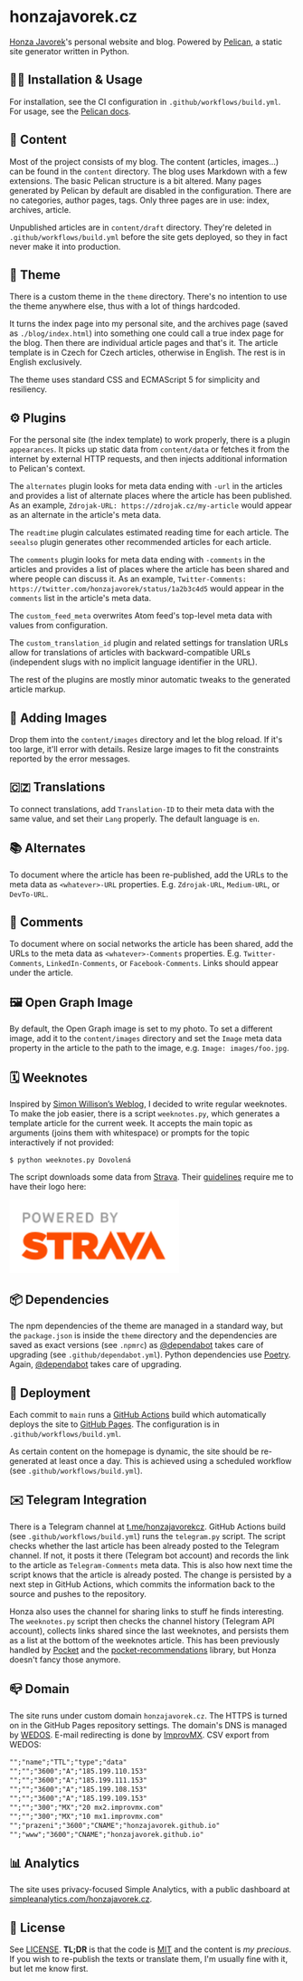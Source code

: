 # honzajavorek.cz

[Honza Javorek](https://github.com/honzajavorek)'s personal website and blog. Powered by [Pelican](https://docs.getpelican.com/), a static site generator written in Python.

## 👩‍💻 Installation & Usage

For installation, see the CI configuration in `.github/workflows/build.yml`. For usage, see the [Pelican docs](https://docs.getpelican.com/en/stable/publish.html#site-generation).

## 📒 Content

Most of the project consists of my blog. The content (articles, images…) can be found in the `content` directory. The blog uses Markdown with a few extensions. The basic Pelican structure is a bit altered. Many pages generated by Pelican by default are disabled in the configuration. There are no categories, author pages, tags. Only three pages are in use: index, archives, article.

Unpublished articles are in `content/draft` directory. They're deleted in `.github/workflows/build.yml` before the site gets deployed, so they in fact never make it into production.

## 🎨 Theme

There is a custom theme in the `theme` directory. There's no intention to use the theme anywhere else, thus with a lot of things hardcoded.

It turns the index page into my personal site, and the archives page (saved as `./blog/index.html`) into something one could call a true index page for the blog. Then there are individual article pages and that's it. The article template is in Czech for Czech articles, otherwise in English. The rest is in English exclusively.

The theme uses standard CSS and ECMAScript 5 for simplicity and resiliency.

## ⚙️ Plugins

For the personal site (the index template) to work properly, there is a plugin `appearances`. It picks up static data from `content/data` or fetches it from the internet by external HTTP requests, and then injects additional information to Pelican's context.

The `alternates` plugin looks for meta data ending with `-url` in the articles and provides a list of alternate places where the article has been published. As an example, `Zdrojak-URL: https://zdrojak.cz/my-article` would appear as an alternate in the article's meta data.

The `readtime` plugin calculates estimated reading time for each article. The `seealso` plugin generates other recommended articles for each article.

The `comments` plugin looks for meta data ending with `-comments` in the articles and provides a list of places where the article has been shared and where people can discuss it. As an example, `Twitter-Comments: https://twitter.com/honzajavorek/status/1a2b3c4d5` would appear in the `comments` list in the article's meta data.

The `custom_feed_meta` overwrites Atom feed's top-level meta data with values from configuration.

The `custom_translation_id` plugin and related settings for translation URLs allow for translations of articles with backward-compatible URLs (independent slugs with no implicit language identifier in the URL).

The rest of the plugins are mostly minor automatic tweaks to the generated article markup.

## 📸 Adding Images

Drop them into the `content/images` directory and let the blog reload. If it's too large, it'll error with details. Resize large images to fit the constraints reported by the error messages.

## 🇨🇿 Translations

To connect translations, add `Translation-ID` to their meta data with the same value, and set their `Lang` properly. The default language is `en`.

## 📚 Alternates

To document where the article has been re-published, add the URLs to the meta data as `<whatever>-URL` properties. E.g. `Zdrojak-URL`, `Medium-URL`, or `DevTo-URL`.

## 💬 Comments

To document where on social networks the article has been shared, add the URLs to the meta data as `<whatever>-Comments` properties. E.g. `Twitter-Comments`, `LinkedIn-Comments`, or `Facebook-Comments`. Links should appear under the article.

## 🖼 Open Graph Image

By default, the Open Graph image is set to my photo. To set a different image, add it to the `content/images` directory and set the `Image` meta data property in the article to the path to the image, e.g. `Image: images/foo.jpg`.

## 🗓 Weeknotes

Inspired by [Simon Willison’s Weblog](https://simonwillison.net/), I decided to write regular weeknotes. To make the job easier, there is a script `weeknotes.py`, which generates a template article for the current week. It accepts the main topic as arguments (joins them with whitespace) or prompts for the topic interactively if not provided:

```
$ python weeknotes.py Dovolená
```

The script downloads some data from [Strava](). Their [guidelines](https://developers.strava.com/guidelines/) require me to have their logo here:

<img src="strava.svg" width="300">

## 📦 Dependencies

The npm dependencies of the theme are managed in a standard way, but the `package.json` is inside the `theme` directory and the dependencies are saved as exact versions (see `.npmrc`) as [@dependabot](https://dependabot.com/) takes care of upgrading (see `.github/dependabot.yml`). Python dependencies use [Poetry](https://python-poetry.org/). Again, [@dependabot](https://dependabot.com/) takes care of upgrading.

## 🚀 Deployment

Each commit to `main` runs a [GitHub Actions](https://github.com/features/actions) build which automatically deploys the site to [GitHub Pages](https://pages.github.com/). The configuration is in `.github/workflows/build.yml`.

As certain content on the homepage is dynamic, the site should be re-generated at least once a day. This is achieved using a scheduled workflow (see `.github/workflows/build.yml`).

## ✉️ Telegram Integration

There is a Telegram channel at [t.me/honzajavorekcz](https://t.me/honzajavorekcz). GitHub Actions build (see `.github/workflows/build.yml`) runs the `telegram.py` script. The script checks whether the last article has been already posted to the Telegram channel. If not, it posts it there (Telegram bot account) and records the link to the article as `Telegram-Comments` meta data. This is also how next time the script knows that the article is already posted. The change is persisted by a next step in GitHub Actions, which commits the information back to the source and pushes to the repository.

Honza also uses the channel for sharing links to stuff he finds interesting. The `weeknotes.py` script then checks the channel history (Telegram API account), collects links shared since the last weeknotes, and persists them as a list at the bottom of the weeknotes article. This has been previously handled by [Pocket](https://getpocket.com/) and the [pocket-recommendations](https://github.com/honzajavorek/pocket-recommendations) library, but Honza doesn't fancy those anymore.

## 📪 Domain

The site runs under custom domain `honzajavorek.cz`. The HTTPS is turned on in the GitHub Pages repository settings. The domain's DNS is managed by [WEDOS](https://www.wedos.cz/). E-mail redirecting is done by [ImprovMX](https://improvmx.com/). CSV export from WEDOS:

```
"";"name";"TTL";"type";"data"
"";"";"3600";"A";"185.199.110.153"
"";"";"3600";"A";"185.199.111.153"
"";"";"3600";"A";"185.199.108.153"
"";"";"3600";"A";"185.199.109.153"
"";"";"300";"MX";"20 mx2.improvmx.com"
"";"";"300";"MX";"10 mx1.improvmx.com"
"";"prazeni";"3600";"CNAME";"honzajavorek.github.io"
"";"www";"3600";"CNAME";"honzajavorek.github.io"
```

## 📊 Analytics

The site uses privacy-focused Simple Analytics, with a public dashboard at [simpleanalytics.com/honzajavorek.cz](https://simpleanalytics.com/honzajavorek.cz).

## 👀 License

See [LICENSE](LICENSE). **TL;DR** is that the code is [MIT](LICENSE.MIT) and the content is _my precious_. If you wish to re-publish the texts or translate them, I'm usually fine with it, but let me know first.
